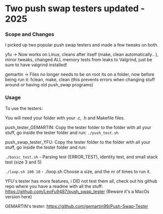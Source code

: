 # Two push swap testers updated - 2025

### Scope and Changes

I picked up two popular push swap testers and made a few tweaks on both.

yfu -> Now works on Linux, cleans after itself (make, clean automatically...), minor tweaks, changed ALL memory tests from leaks to Valgrind, just be sure to have valgrind installed!

gemartin -> Files no longer needs to be on root its on a folder, now before being run it: fclean, make, clean (this prevents errors when changing stuff around or having old push_swap programs)


### Usage

To use the testers:

You will need your folder with your .c, .h and Makefile files.


push_tester_GEMARTIN: Copy the tester folder to the folder with all your stuff, go inside the tester folder and run: 
```./push_test.sh```


push_swap_tester_YFU: Copy the tester folder to the folder with all your stuff, go inside the tester folder and run:  

```./basic_test.sh```  -  Parsing test (ERROR_TEST), identity test, and small stack test (size 3 and 5)

```./loop.sh 100 10``` - ./loop.sh <stack size> <loop times>  Choose a size, and the nr of times to run it.



YFU's tester has more features, i DID not test them all, check out his github repo where you have a readme with all the stuff:
https://github.com/LeoFu9487/push_swap_tester
(Beware it's a MacOs version here)

GEMARTIN's tester:
https://github.com/gemartin99/Push-Swap-Tester


